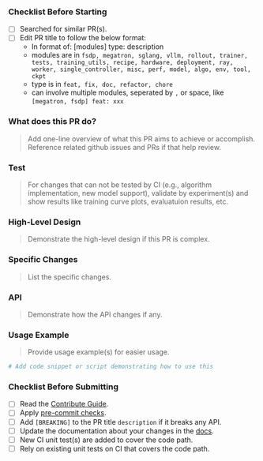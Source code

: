 ### Checklist Before Starting

- [ ] Searched for similar PR(s).
- [ ] Edit PR title to follow the below format:
  - In format of: [modules] type: description
  - modules are in `fsdp, megatron, sglang, vllm, rollout, trainer, tests, training_utils, recipe, hardware, deployment, ray, worker, single_controller, misc, perf, model, algo, env, tool, ckpt`
  - type is in `feat, fix, doc, refactor, chore`
  - can involve multiple modules, seperated by `,` or space, like `[megatron, fsdp] feat: xxx`

### What does this PR do?

> Add one-line overview of what this PR aims to achieve or accomplish. Reference related github issues and PRs if that help review.

### Test

> For changes that can not be tested by CI (e.g., algorithm implementation, new model support), validate by experiment(s) and show results like training curve plots, evaluatuion results, etc.

### High-Level Design

> Demonstrate the high-level design if this PR is complex.

### Specific Changes

> List the specific changes.

### API

> Demonstrate how the API changes if any.

### Usage Example

> Provide usage example(s) for easier usage.

```python
# Add code snippet or script demonstrating how to use this 
```

### Checklist Before Submitting

- [ ] Read the [Contribute Guide](https://github.com/volcengine/verl?tab=readme-ov-file#contribution-guide).
- [ ] Apply [pre-commit checks](https://github.com/volcengine/verl?tab=readme-ov-file#code-linting-and-formatting).
- [ ] Add `[BREAKING]` to the PR title `description` if it breaks any API.
- [ ] Update the documentation about your changes in the [docs](https://github.com/volcengine/verl/tree/main/docs).
- [ ] New CI unit test(s) are added to cover the code path.
- [ ] Rely on existing unit tests on CI that covers the code path.
